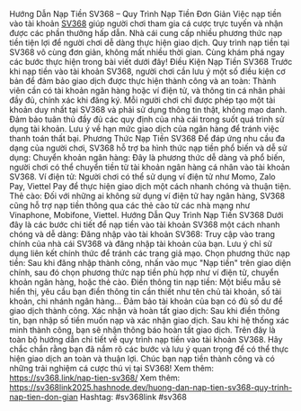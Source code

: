 Hướng Dẫn Nạp Tiền SV368 – Quy Trình Nạp Tiền Đơn Giản
Việc nạp tiền vào tài khoản [SV368](https://sv368.link/) giúp người chơi tham gia cá cược trực tuyến và nhận được các phần thưởng hấp dẫn. Nhà cái cung cấp nhiều phương thức nạp tiền tiện lợi để người chơi dễ dàng thực hiện giao dịch. Quy trình nạp tiền tại SV368 vô cùng đơn giản, không mất nhiều thời gian. Cùng khám phá ngay các bước thực hiện trong bài viết dưới đây!
Điều Kiện Nạp Tiền SV368
Trước khi nạp tiền vào tài khoản SV368, người chơi cần lưu ý một số điều kiện cơ bản để đảm bảo giao dịch được thực hiện thành công và an toàn:
Thành viên cần có tài khoản ngân hàng hoặc ví điện tử, và thông tin cá nhân phải đầy đủ, chính xác khi đăng ký.
Mỗi người chơi chỉ được phép tạo một tài khoản duy nhất tại SV368 và phải sử dụng thông tin thật, không mạo danh.
Đảm bảo tuân thủ đầy đủ các quy định của nhà cái trong suốt quá trình sử dụng tài khoản.
Lưu ý về hạn mức giao dịch của ngân hàng để tránh việc thanh toán thất bại.
Phương Thức Nạp Tiền SV368
Để đáp ứng nhu cầu đa dạng của người chơi, SV368 hỗ trợ ba hình thức nạp tiền phổ biến và dễ sử dụng:
Chuyển khoản ngân hàng: Đây là phương thức dễ dàng và phổ biến, người chơi có thể chuyển tiền từ tài khoản ngân hàng cá nhân vào tài khoản SV368.
Ví điện tử: Người chơi có thể sử dụng ví điện tử như Momo, Zalo Pay, Viettel Pay để thực hiện giao dịch một cách nhanh chóng và thuận tiện.
Thẻ cào: Đối với những ai không sử dụng ví điện tử hay ngân hàng, SV368 cũng hỗ trợ nạp tiền thông qua các thẻ cào từ các nhà mạng như Vinaphone, Mobifone, Viettel.
Hướng Dẫn Quy Trình Nạp Tiền SV368
Dưới đây là các bước chi tiết để nạp tiền vào tài khoản SV368 một cách nhanh chóng và dễ dàng:
Đăng nhập vào tài khoản SV368: Truy cập vào trang chính của nhà cái SV368 và đăng nhập tài khoản của bạn. Lưu ý chỉ sử dụng liên kết chính thức để tránh các trang giả mạo.
Chọn phương thức nạp tiền: Sau khi đăng nhập thành công, nhấn vào mục "Nạp tiền" trên giao diện chính, sau đó chọn phương thức nạp tiền phù hợp như ví điện tử, chuyển khoản ngân hàng, hoặc thẻ cào.
Điền thông tin nạp tiền: Một biểu mẫu sẽ hiển thị, yêu cầu bạn điền thông tin cần thiết như tên chủ tài khoản, số tài khoản, chi nhánh ngân hàng... Đảm bảo tài khoản của bạn có đủ số dư để giao dịch thành công.
Xác nhận và hoàn tất giao dịch: Sau khi điền thông tin, bạn nhập số tiền muốn nạp và xác nhận giao dịch. Sau khi hệ thống xác minh thành công, bạn sẽ nhận thông báo hoàn tất giao dịch.
Trên đây là toàn bộ hướng dẫn chi tiết về quy trình nạp tiền vào tài khoản SV368. Hãy chắc chắn rằng bạn đã nắm rõ các bước và lưu ý quan trọng để có thể thực hiện giao dịch an toàn và thuận lợi. Chúc bạn nạp tiền thành công và có những trải nghiệm cá cược thú vị tại SV368!
Xem thêm: https://sv368.link/nap-tien-sv368/
Xem thêm: https://sv368link2025.hashnode.dev/huong-dan-nap-tien-sv368-quy-trinh-nap-tien-don-gian
Hashtag: #sv368link #sv368
